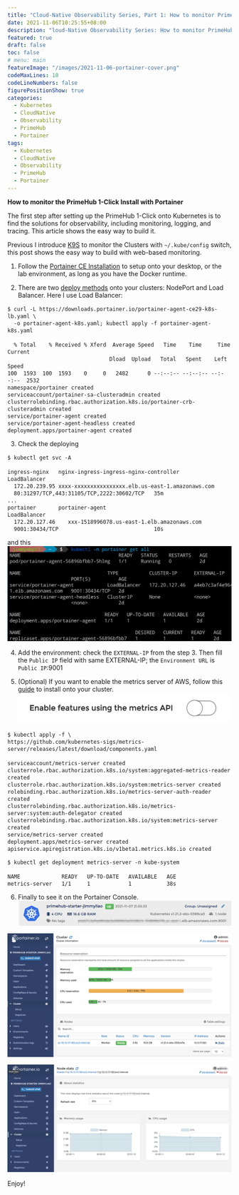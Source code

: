 ```yaml
---
title: "Cloud-Native Observability Series, Part 1: How to monitor PrimeHub 1-Click Install with Portainer"
date: 2021-11-06T10:25:55+08:00
description: "loud-Native Observability Series: How to monitor PrimeHub 1-Click Install with Portainer"
featured: true
draft: false
toc: false
# menu: main
featureImage: "/images/2021-11-06-portainer-cover.png"
codeMaxLines: 10
codeLineNumbers: false
figurePositionShow: true
categories:
  - Kubernetes
  - CloudNative
  - Observability
  - PrimeHub
  - Portainer
tags:
  - Kubernetes
  - CloudNative
  - Observability
  - PrimeHub
  - Portainer
---
```


**How to monitor the PrimeHub 1-Click Install with Portainer**

The first step after setting up the PrimeHub 1-Click onto Kubernetes is to find the solutions for observability, including monitoring, logging, and tracing. This article shows the easy way to build it.


<!--more-->

Previous I introduce [K9S](https://jimmyliao.net/post/2021-09-01-k9s-microk8s/) to monitor the Clusters with `~/.kube/config` switch, this post shows the easy way to build with web-based monitoring.


1. Follow the [Portainer CE Installation](https://docs.portainer.io/v/ce-2.9/start/install) to setup onto your desktop, or the lab environment, as long as you have the Docker runtime.

2. There are two [deploy methods](https://docs.portainer.io/v/ce-2.9/admin/environments/add/kubernetes
) onto your clusters: NodePort and Load Balancer. Here I use Load Balancer:

```
$ curl -L https://downloads.portainer.io/portainer-agent-ce29-k8s-lb.yaml \
  -o portainer-agent-k8s.yaml; kubectl apply -f portainer-agent-k8s.yaml

  % Total    % Received % Xferd  Average Speed   Time    Time     Time  Current
                                Dload  Upload   Total   Spent    Left  Speed
100  1593  100  1593    0     0   2482      0 --:--:-- --:--:-- --:--:--  2532
namespace/portainer created
serviceaccount/portainer-sa-clusteradmin created
clusterrolebinding.rbac.authorization.k8s.io/portainer-crb-clusteradmin created
service/portainer-agent created
service/portainer-agent-headless created
deployment.apps/portainer-agent created

```

3. Check the deploying

```
$ kubectl get svc -A

ingress-nginx   nginx-ingress-ingress-nginx-controller       LoadBalancer   
  172.20.239.95 xxxx-xxxxxxxxxxxxxxxx.elb.us-east-1.amazonaws.com   
  80:31297/TCP,443:31105/TCP,2222:30602/TCP   35m
...
portainer       portainer-agent                              LoadBalancer   
  172.20.127.46    xxx-1518996078.us-east-1.elb.amazonaws.com         
  9001:30434/TCP                              10s
```

and this
![](/images/2021-11-06-portainer-01.png)


4. Add the environment: check the `EXTERNAL-IP` from the step 3. Then fill the `Public IP` field with same EXTERNAL-IP; the `Environment URL` is `Public IP`:9001


5. (Optional) If you want to enable the metrics server of AWS, follow this [guide](https://docs.aws.amazon.com/eks/latest/userguide/metrics-server.html) to install onto your cluster.
![](/images/2021-11-06-portainer-02.png)

```
$ kubectl apply -f \
https://github.com/kubernetes-sigs/metrics-server/releases/latest/download/components.yaml

serviceaccount/metrics-server created
clusterrole.rbac.authorization.k8s.io/system:aggregated-metrics-reader created
clusterrole.rbac.authorization.k8s.io/system:metrics-server created
rolebinding.rbac.authorization.k8s.io/metrics-server-auth-reader created
clusterrolebinding.rbac.authorization.k8s.io/metrics-server:system:auth-delegator created
clusterrolebinding.rbac.authorization.k8s.io/system:metrics-server created
service/metrics-server created
deployment.apps/metrics-server created
apiservice.apiregistration.k8s.io/v1beta1.metrics.k8s.io created
```

```
$ kubectl get deployment metrics-server -n kube-system

NAME             READY   UP-TO-DATE   AVAILABLE   AGE
metrics-server   1/1     1            1           38s
```

6. Finally to see it on the Portainer Console.
![](/images/2021-11-06-portainer-03.png)

![](/images/2021-11-06-portainer-04.png)

![](/images/2021-11-06-portainer-05.png)


Enjoy!
